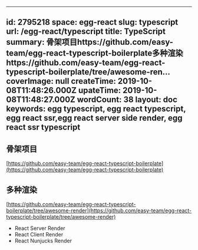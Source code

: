 
---
id: 2795218
space: egg-react
slug: typescript
url: /egg-react/typescript
title: TypeScript
summary: 骨架项目https://github.com/easy-team/egg-react-typescript-boilerplate多种渲染https://github.com/easy-team/egg-react-typescript-boilerplate/tree/awesome-ren...
coverImage: null
createTime: 2019-10-08T11:48:26.000Z 
upateTime: 2019-10-08T11:48:27.000Z
wordCount: 38
layout: doc
keywords: egg typescript, egg react typescript, egg react ssr,egg react server side render, egg react ssr typescript
---


## 骨架项目

[https://github.com/easy-team/egg-react-typescript-boilerplate](https://github.com/easy-team/egg-react-typescript-boilerplate)



## 多种渲染

[https://github.com/easy-team/egg-react-typescript-boilerplate/tree/awesome-render](https://github.com/easy-team/egg-react-typescript-boilerplate/tree/awesome-render)

- React Server Render
- React Client Render
- React Nunjucks Render


  